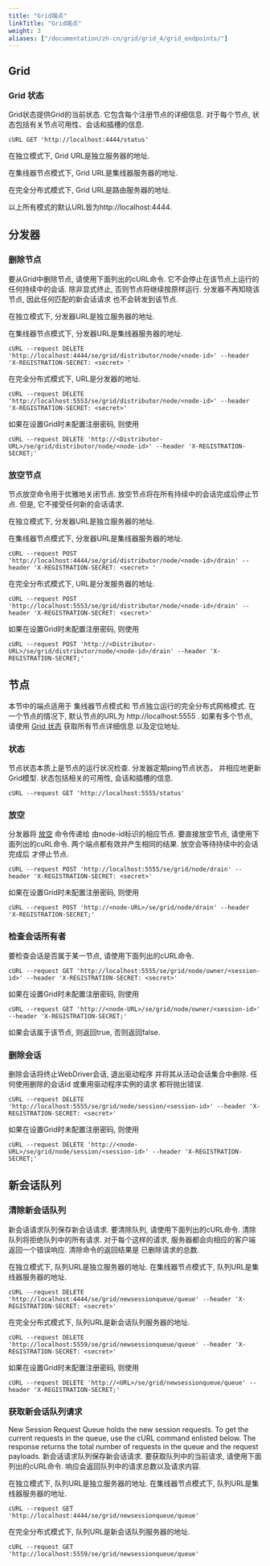 ```yaml
---
title: "Grid端点"
linkTitle: "Grid端点"
weight: 3
aliases: ["/documentation/zh-cn/grid/grid_4/grid_endpoints/"]
---
```


## Grid 

### Grid 状态

Grid状态提供Grid的当前状态. 
它包含每个注册节点的详细信息. 
对于每个节点, 
状态包括有关节点可用性、会话和插槽的信息. 

```shell
cURL GET 'http://localhost:4444/status'
```

在独立模式下, Grid URL是独立服务器的地址.

在集线器节点模式下, Grid URL是集线器服务器的地址.

在完全分布式模式下, Grid URL是路由服务器的地址.

以上所有模式的默认URL皆为http://localhost:4444.

## 分发器

### 删除节点

要从Grid中删除节点, 
请使用下面列出的cURL命令.
它不会停止在该节点上运行的任何持续中的会话.
除非显式终止, 否则节点将继续按原样运行.
分发器不再知晓该节点,
因此任何匹配的新会话请求
也不会转发到该节点.

在独立模式下, 分发器URL是独立服务器的地址.

在集线器节点模式下, 分发器URL是集线器服务器的地址. 

```shell
cURL --request DELETE 'http://localhost:4444/se/grid/distributor/node/<node-id>' --header 'X-REGISTRATION-SECRET: <secret> '
```
在完全分布式模式下, URL是分发器的地址.

```shell
cURL --request DELETE 'http://localhost:5553/se/grid/distributor/node/<node-id>' --header 'X-REGISTRATION-SECRET: <secret>'
```
如果在设置Grid时未配置注册密码, 
则使用
```shell
cURL --request DELETE 'http://<Distributor-URL>/se/grid/distributor/node/<node-id>' --header 'X-REGISTRATION-SECRET;'
```

### 放空节点

节点放空命令用于优雅地关闭节点.
放空节点将在所有持续中的会话完成后停止节点.
但是, 它不接受任何新的会话请求.

在独立模式下, 分发器URL是独立服务器的地址.

在集线器节点模式下, 分发器URL是集线器服务器的地址.
```shell
cURL --request POST 'http://localhost:4444/se/grid/distributor/node/<node-id>/drain' --header 'X-REGISTRATION-SECRET: <secret> '
```
在完全分布式模式下, URL是分发服务器的地址.
```shell
cURL --request POST 'http://localhost:5553/se/grid/distributor/node/<node-id>/drain' --header 'X-REGISTRATION-SECRET: <secret>'
```
如果在设置Grid时未配置注册密码, 
则使用
```shell
cURL --request POST 'http://<Distributor-URL>/se/grid/distributor/node/<node-id>/drain' --header 'X-REGISTRATION-SECRET;'
```

## 节点

本节中的端点适用于
集线器节点模式和
节点独立运行的完全分布式网格模式.
在一个节点的情况下, 默认节点的URL为 http://localhost:5555 .
如果有多个节点,
请使用 [Grid 状态](#grid-状态) 获取所有节点详细信息
以及定位地址.

### 状态 

节点状态本质上是节点的运行状况检查.
分发器定期ping节点状态，
并相应地更新Grid模型.
状态包括相关的可用性, 会话和插槽的信息.

```shell
cURL --request GET 'http://localhost:5555/status'
```

### 放空

分发器将 [放空](#放空节点) 命令传递给
由node-id标识的相应节点.
要直接放空节点,
请使用下面列出的cuRL命令.
两个端点都有效并产生相同的结果.
放空会等待持续中的会话完成后
才停止节点.

```shell
cURL --request POST 'http://localhost:5555/se/grid/node/drain' --header 'X-REGISTRATION-SECRET: <secret>'
```
如果在设置Grid时未配置注册密码,
则使用
```shell
cURL --request POST 'http://<node-URL>/se/grid/node/drain' --header 'X-REGISTRATION-SECRET;'
```

### 检查会话所有者

要检查会话是否属于某一节点, 请使用下面列出的cURL命令. 

```shell
cURL --request GET 'http://localhost:5555/se/grid/node/owner/<session-id>' --header 'X-REGISTRATION-SECRET: <secret>'
```
如果在设置Grid时未配置注册密码, 
则使用
```shell
cURL --request GET 'http://<node-URL>/se/grid/node/owner/<session-id>' --header 'X-REGISTRATION-SECRET;'
```

如果会话属于该节点, 
则返回true, 
否则返回false.

### 删除会话

删除会话将终止WebDriver会话,
退出驱动程序
并将其从活动会话集合中删除. 
任何使用删除的会话id
或重用驱动程序实例的请求
都将抛出错误. 

```shell
cURL --request DELETE 'http://localhost:5555/se/grid/node/session/<session-id>' --header 'X-REGISTRATION-SECRET: <secret>'
```
如果在设置Grid时未配置注册密码, 
则使用
```shell
cURL --request DELETE 'http://<node-URL>/se/grid/node/session/<session-id>' --header 'X-REGISTRATION-SECRET;'
```

## 新会话队列

### 清除新会话队列

新会话请求队列保存新会话请求.
要清除队列, 
请使用下面列出的cURL命令.
清除队列将拒绝队列中的所有请求.
对于每个这样的请求, 
服务器都会向相应的客户端返回一个错误响应.
清除命令的返回结果是
已删除请求的总数.

在独立模式下, 队列URL是独立服务器的地址. 
在集线器节点模式下, 队列URL是集线器服务器的地址. 

```shell
cURL --request DELETE 'http://localhost:4444/se/grid/newsessionqueue/queue' --header 'X-REGISTRATION-SECRET: <secret>'
```

在完全分布式模式下,
队列URL是新会话队列服务器的地址.
```shell
cURL --request DELETE 'http://localhost:5559/se/grid/newsessionqueue/queue' --header 'X-REGISTRATION-SECRET: <secret>'
```

如果在设置Grid时未配置注册密码, 
则使用
```shell
cURL --request DELETE 'http://<URL>/se/grid/newsessionqueue/queue' --header 'X-REGISTRATION-SECRET;'
```

### 获取新会话队列请求

New Session Request Queue holds the new session requests. 
To get the current requests in the queue, use the cURL command enlisted below. 
The response returns the total number of requests in the queue and the request payloads.
新会话请求队列保存新会话请求.
要获取队列中的当前请求,
请使用下面列出的cURL命令.
响应会返回队列中的请求总数以及请求内容.

在独立模式下, 队列URL是独立服务器的地址.
在集线器节点模式下, 队列URL是集线器服务器的地址.

```shell
cURL --request GET 'http://localhost:4444/se/grid/newsessionqueue/queue'
```

在完全分布式模式下,
队列URL是新会话队列服务器的地址.
```shell
cURL --request GET 'http://localhost:5559/se/grid/newsessionqueue/queue'
